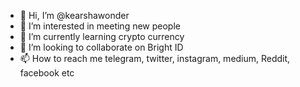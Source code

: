 - 👋 Hi, I’m @kearshawonder
- 👀 I’m interested in meeting new people
- 🌱 I’m currently learning crypto currency
- 💞️ I’m looking to collaborate on Bright ID
- 📫 How to reach me telegram, twitter, instagram, medium, Reddit, facebook etc

<!---
kearshawonder/kearshawonder is a ✨ special ✨ repository because its `README.md` (this file) appears on your GitHub profile.
You can click the Preview link to take a look at your changes.
--->
